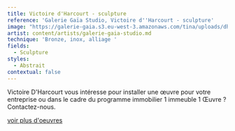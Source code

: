 ```yaml
---
title: Victoire d'Harcourt - sculpture
reference: 'Galerie Gaïa Studio, Victoire d''Harcourt - sculpture'
image: "https://galerie-gaia.s3.eu-west-3.amazonaws.com/tina/uploads/dharcourt-victoire/GAIÌ\x88A STUDIO FICHE D'HARCOURT_page-0001.jpg"
artist: content/artists/galerie-gaia-studio.md
technique: 'Bronze, inox, alliage '
fields:
  - Sculpture
styles:
  - Abstrait
contextual: false
---
```


Victoire D'Harcourt vous intéresse pour installer une œuvre pour votre entreprise ou dans le cadre du  programme immobilier 1 immeuble 1 Œuvre ? Contactez-nous.

[voir plus d'oeuvres ](https://www.galeriegaia.fr/artists/d-harcourt-victoire "Victoire d'Harcourt")
